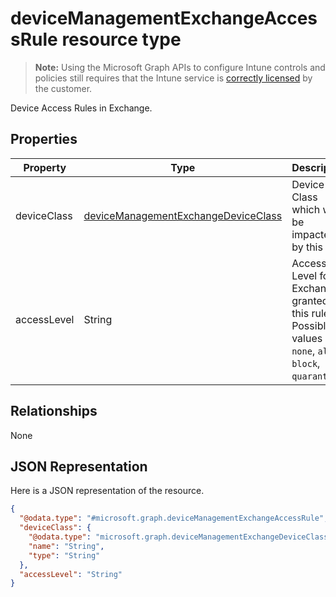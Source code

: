 ﻿# deviceManagementExchangeAccessRule resource type

> **Note:** Using the Microsoft Graph APIs to configure Intune controls and policies still requires that the Intune service is [correctly licensed](https://go.microsoft.com/fwlink/?linkid=839381) by the customer.

Device Access Rules in Exchange.
## Properties
|Property|Type|Description|
|---|---|---|
|deviceClass|[deviceManagementExchangeDeviceClass](../resources/intune_onboarding_devicemanagementexchangedeviceclass.md)|Device Class which will be impacted by this rule.|
|accessLevel|String|Access Level for Exchange granted by this rule. Possible values are: `none`, `allow`, `block`, `quarantine`.|

## Relationships
None
## JSON Representation
Here is a JSON representation of the resource.
<!-- {
  "blockType": "resource",
  "keyProperty": "id",
  "@odata.type": "microsoft.graph.deviceManagementExchangeAccessRule"
}
-->
```json
{
  "@odata.type": "#microsoft.graph.deviceManagementExchangeAccessRule",
  "deviceClass": {
    "@odata.type": "microsoft.graph.deviceManagementExchangeDeviceClass",
    "name": "String",
    "type": "String"
  },
  "accessLevel": "String"
}
```



